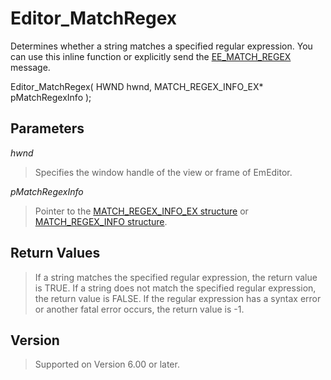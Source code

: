 # Editor\_MatchRegex

Determines whether a string matches a specified regular expression. You can use this inline function or explicitly send the [EE\_MATCH\_REGEX](../message/ee_match_regex) message.

Editor\_MatchRegex( HWND hwnd, MATCH\_REGEX\_INFO\_EX\* pMatchRegexInfo );

## Parameters

_hwnd_

> Specifies the window handle of the view or frame of EmEditor.

_pMatchRegexInfo_

> Pointer to the [MATCH\_REGEX\_INFO\_EX structure](../structure/match_regex_info_ex) or [MATCH\_REGEX\_INFO structure](../structure/match_regex_info).

## Return Values

> If a string matches the specified regular expression, the return value is TRUE. If a string does not match the specified regular expression, the return value is FALSE. If the regular expression has a syntax error or another fatal error occurs,
> the return value is -1.

## Version

> Supported on Version 6.00 or later.
